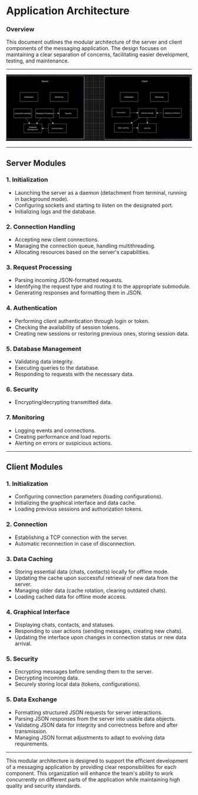 # Application Architecture

### Overview

This document outlines the modular architecture of the server and client
components of the messaging application. The design focuses on maintaining
a clear separation of concerns, facilitating easier development, testing,
and maintenance.

---
![Screenshot showing client server architecture](Assets/ClientServerDiagram.drawio.png)

---

## Server Modules

### 1. Initialization

*    Launching the server as a daemon (detachment from terminal, running in background mode).
*    Configuring sockets and starting to listen on the designated port.
*    Initializing logs and the database.

### 2. Connection Handling

*    Accepting new client connections.
*    Managing the connection queue, handling multithreading.
*    Allocating resources based on the server's capabilities.

### 3. Request Processing

* Parsing incoming JSON-formatted requests.
* Identifying the request type and routing it to the appropriate submodule.
* Generating responses and formatting them in JSON.

### 4. Authentication

*    Performing client authentication through login or token.
*    Checking the availability of session tokens.
*    Creating new sessions or restoring previous ones, storing session data.

### 5. Database Management

*    Validating data integrity.
*    Executing queries to the database.
*    Responding to requests with the necessary data.

### 6. Security

*    Encrypting/decrypting transmitted data.

### 7. Monitoring

*    Logging events and connections.
*    Creating performance and load reports.
*    Alerting on errors or suspicious actions.

--- 

## Client Modules

### 1. Initialization

*    Configuring connection parameters (loading configurations).
*    Initializing the graphical interface and data cache.
*    Loading previous sessions and authorization tokens.

### 2. Connection

*    Establishing a TCP connection with the server.
*    Automatic reconnection in case of disconnection.

### 3. Data Caching

*    Storing essential data (chats, contacts) locally for offline mode.
*    Updating the cache upon successful retrieval of new data from the server.
*    Managing older data (cache rotation, clearing outdated chats).
*    Loading cached data for offline mode access.

### 4. Graphical Interface

*    Displaying chats, contacts, and statuses.
*    Responding to user actions (sending messages, creating new chats).
*    Updating the interface upon changes in connection status or new data arrival.

### 5. Security

*    Encrypting messages before sending them to the server.
*    Decrypting incoming data.
*    Securely storing local data (tokens, configurations).

### 5. Data Exchange
*   Formatting structured JSON requests for server interactions.
*   Parsing JSON responses from the server into usable data objects.
*   Validating JSON data for integrity and correctness before and after transmission.
*   Managing JSON format adjustments to adapt to evolving data requirements.

---

This modular architecture is designed to support the efficient development of
a messaging application by providing clear responsibilities for each component.
This organization will enhance the team's ability to work concurrently
on different parts of the application while maintaining high quality
and security standards.
